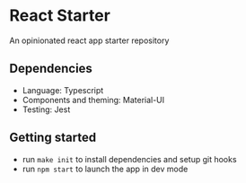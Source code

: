 # React Starter

An opinionated react app starter repository

## Dependencies

- Language: Typescript
- Components and theming: Material-UI
- Testing: Jest

## Getting started

- run `make init` to install dependencies and setup git hooks
- run `npm start` to launch the app in dev mode
